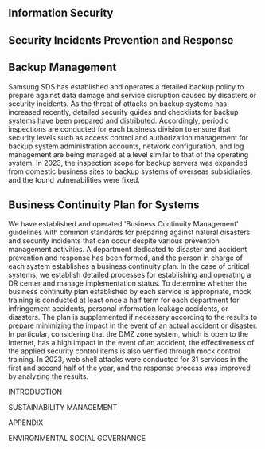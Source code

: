 ## **Information Security**

## **Security Incidents Prevention and Response**

## **Backup Management**

Samsung SDS has established and operates a detailed backup policy to prepare against data damage and service disruption caused by disasters or security incidents. As the threat of attacks on backup systems has increased recently, detailed security guides and checklists for backup systems have been prepared and distributed. Accordingly, periodic inspections are conducted for each business division to ensure that security levels such as access control and authorization management for backup system administration accounts, network configuration, and log management are being managed at a level similar to that of the operating system. In 2023, the inspection scope for backup servers was expanded from domestic business sites to backup systems of overseas subsidiaries, and the found vulnerabilities were fixed.

## **Business Continuity Plan for Systems**

We have established and operated 'Business Continuity Management' guidelines with common standards for preparing against natural disasters and security incidents that can occur despite various prevention management activities. A department dedicated to disaster and accident prevention and response has been formed, and the person in charge of each system establishes a business continuity plan. In the case of critical systems, we establish detailed processes for establishing and operating a DR center and manage implementation status. To determine whether the business continuity plan established by each service is appropriate, mock training is conducted at least once a half term for each department for infringement accidents, personal information leakage accidents, or disasters. The plan is supplemented if necessary according to the results to prepare minimizing the impact in the event of an actual accident or disaster. In particular, considering that the DMZ zone system, which is open to the Internet, has a high impact in the event of an accident, the effectiveness of the applied security control items is also verified through mock control training. In 2023, web shell attacks were conducted for 31 services in the first and second half of the year, and the response process was improved by analyzing the results.

INTRODUCTION

SUSTAINABILITY MANAGEMENT

APPENDIX

ENVIRONMENTAL SOCIAL GOVERNANCE